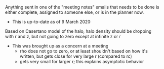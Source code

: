 Anything sent in one of the "meeting notes" emails that needs to be done is either complete, assigned to someone else, or is in the planner now.
- This is up-to-date as of 9 March 2020

Based on Casertano model of the halo, halo density should be dropping with r and z, but not going to zero except at infinite z or r
- This was brought up as a concern at a meeting
    - rho does not go to zero, or at least shouldn't based on how it's written, but gets close for very large r (compared to rc)
    - gets very small for larger r; this explains asymptotic behavior